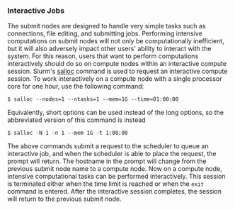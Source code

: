 ### Interactive Jobs

The submit nodes are designed to handle very simple tasks such as connections, file editing, and submitting jobs. 
Performing intensive computations on submit nodes will not only be computationally inefficient, but it will also adversely impact other users' ability to interact with the system. 
For this reason, users that want to perform computations interactively should do so on compute nodes within an interactive compute session. 
Slurm's [salloc](https://slurm.schedmd.com/salloc.html) command is used to request an interactive compute session. 
To work interactively on a compute node with a single processor core for one hour, use the following command:

```
$ salloc --nodes=1 --ntasks=1 --mem=1G --time=01:00:00
```

Equivalently, short options can be used instead of the long options, so the abbreviated version of this command is instead

```
$ salloc -N 1 -n 1 --mem 1G -t 1:00:00
```

The above commands submit a request to the scheduler to queue an interactive job, and when the scheduler is able to place the request, the prompt will return. 
The hostname in the prompt will change from the previous submit node name to a compute node. 
Now on a compute node, intensive computational tasks can be performed interactively. 
This session is terminated either when the time limit is reached or when the `exit` command is entered. 
After the interactive session completes, the session will return to the previous submit node.
